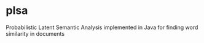 # plsa
Probabilistic Latent Semantic Analysis implemented in Java for finding word similarity in documents
